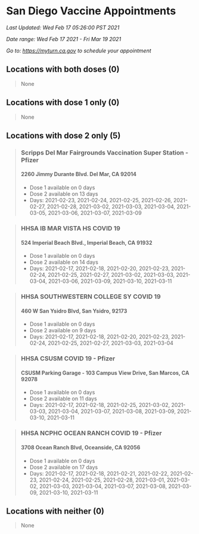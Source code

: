 # San Diego Vaccine Appointments
*Last Updated: Wed Feb 17 05:26:00 PST 2021*

*Date range: Wed Feb 17 2021 - Fri Mar 19 2021*

*Go to: <https://myturn.ca.gov> to schedule your appointment*


## Locations with both doses (0)

>None

## Locations with dose 1 only (0)

>None

## Locations with dose 2 only (5)

>### Scripps Del Mar Fairgrounds Vaccination Super Station - Pfizer
>#### 2260 Jimmy Durante Blvd.  Del Mar, CA 92014
>- Dose 1 available on 0 days
>- Dose 2 available on 13 days
>  - Days: 2021-02-23, 2021-02-24, 2021-02-25, 2021-02-26, 2021-02-27, 2021-02-28, 2021-03-02, 2021-03-03, 2021-03-04, 2021-03-05, 2021-03-06, 2021-03-07, 2021-03-09

>### HHSA IB MAR VISTA HS COVID 19
>#### 524 Imperial Beach Blvd., Imperial Beach, CA 91932
>- Dose 1 available on 0 days
>- Dose 2 available on 14 days
>  - Days: 2021-02-17, 2021-02-18, 2021-02-20, 2021-02-23, 2021-02-24, 2021-02-25, 2021-02-27, 2021-03-02, 2021-03-03, 2021-03-04, 2021-03-06, 2021-03-09, 2021-03-10, 2021-03-11

>### HHSA SOUTHWESTERN COLLEGE SY COVID 19
>#### 460 W San Ysidro Blvd, San Ysidro, 92173
>- Dose 1 available on 0 days
>- Dose 2 available on 9 days
>  - Days: 2021-02-17, 2021-02-18, 2021-02-20, 2021-02-23, 2021-02-24, 2021-02-25, 2021-02-27, 2021-03-03, 2021-03-04

>### HHSA CSUSM COVID 19 - Pfizer
>#### CSUSM Parking Garage - 103 Campus View Drive, San Marcos, CA 92078
>- Dose 1 available on 0 days
>- Dose 2 available on 11 days
>  - Days: 2021-02-17, 2021-02-18, 2021-02-25, 2021-03-02, 2021-03-03, 2021-03-04, 2021-03-07, 2021-03-08, 2021-03-09, 2021-03-10, 2021-03-11

>### HHSA NCPHC OCEAN RANCH COVID 19 - Pfizer
>#### 3708 Ocean Ranch Blvd, Oceanside, CA 92056
>- Dose 1 available on 0 days
>- Dose 2 available on 17 days
>  - Days: 2021-02-17, 2021-02-18, 2021-02-21, 2021-02-22, 2021-02-23, 2021-02-24, 2021-02-25, 2021-02-28, 2021-03-01, 2021-03-02, 2021-03-03, 2021-03-04, 2021-03-07, 2021-03-08, 2021-03-09, 2021-03-10, 2021-03-11

## Locations with neither (0)

>None

